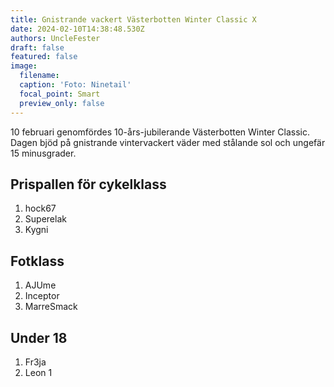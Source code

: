 ```yaml
---
title: Gnistrande vackert Västerbotten Winter Classic X
date: 2024-02-10T14:38:48.530Z
authors: UncleFester
draft: false
featured: false
image:
  filename: 
  caption: 'Foto: Ninetail'
  focal_point: Smart
  preview_only: false
---
```

10 februari genomfördes 10-års-jubilerande Västerbotten Winter Classic. Dagen bjöd på gnistrande vintervackert väder med stålande sol och ungefär 15 minusgrader. 

## Prispallen för cykelklass
1. hock67
2. Superelak
3. Kygni


## Fotklass
1. AJUme
2. Inceptor
3. MarreSmack

## Under 18
1. Fr3ja
2. Leon 1
